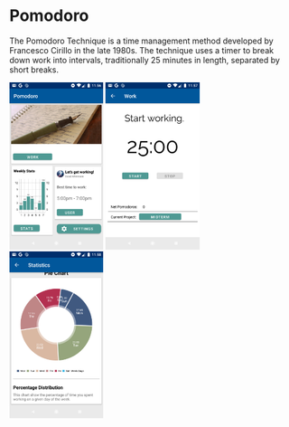 # Pomodoro

The Pomodoro Technique is a time management method developed by Francesco Cirillo in the late 1980s. The technique uses a
timer to break down work into intervals, traditionally 25 minutes in length, separated by short breaks.

<img src="https://raw.githubusercontent.com/latrujil913/pomodoro/master/photos/home_screen.png" width="33%" height="33%">
<img src="https://raw.githubusercontent.com/latrujil913/pomodoro/master/photos/work_screen.png" width="33%" height="33%">
<img src="https://github.com/latrujil913/pomodoro/blob/master/photos/stats_screen.png" width="33%" height="33%">
